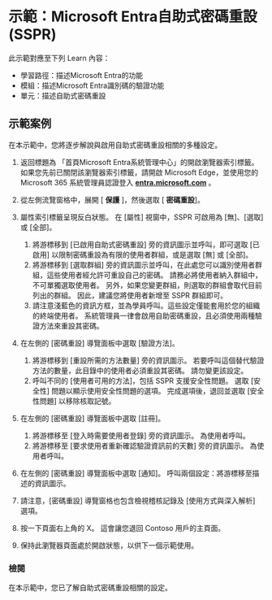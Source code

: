 <!---
---
示範：標題：「Microsoft Entra自助式密碼重設 (SSPR) 」學習路徑/模組/單元：「學習路徑：描述Microsoft Entra的功能;課程模組 2：描述Microsoft Entra識別碼的驗證功能;單元 4：描述自助式密碼重設'
---
--->

# 示範：Microsoft Entra自助式密碼重設 (SSPR) 

此示範對應至下列 Learn 內容：

- 學習路徑：描述Microsoft Entra的功能
- 模組：描述Microsoft Entra識別碼的驗證功能
- 單元：描述自助式密碼重設

## 示範案例

在本示範中，您將逐步解說與啟用自助式密碼重設相關的多種設定。

1. 返回標題為 「首頁Microsoft Entra系統管理中心」的開啟瀏覽器索引標籤。  如果您先前已關閉該瀏覽器索引標籤，請開啟 Microsoft Edge，並使用您的 Microsoft 365 系統管理員認證登入 **[entra.microsoft.com](https://entra.microsoft.com)** 。

1. 從左側流覽窗格中，展開 [ **保護** ]，然後選取 [ **密碼重設**]。

1. 屬性索引標籤呈現反白狀態。  在 [屬性] 視窗中，SSPR 可啟用為 [無]、[選取] 或 [全部]。
    1. 將游標移到 [已啟用自助式密碼重設] 旁的資訊圖示並呼叫，即可選取 [已啟用] 以限制密碼重設為有限的使用者群組，或是選取 [無] 或 [全部]。
    1. 將游標移到 [選取群組] 旁的資訊圖示並呼叫，在此處您可以識別使用者群組，這些使用者經允許可重設自己的密碼。   請務必將使用者納入群組中，不可單獨選取使用者。  另外，如果您變更群組，則選取的群組會取代目前列出的群組。  因此，建議您將使用者新增至 SSPR 群組即可。
    1. 請注意淺藍色的資訊方框，並為學員呼叫。這些設定僅能套用於您的組織的終端使用者。 系統管理員一律會啟用自助密碼重設，且必須使用兩種驗證方法來重設其密碼。

1. 在左側的 [密碼重設] 導覽面板中選取 [驗證方法]。
    1. 將游標移到 [重設所需的方法數量] 旁的資訊圖示。  若要呼叫這個替代驗證方法的數量，此目錄中的使用者必須重設其密碼。   請勿變更該設定。
    1. 呼叫不同的 [使用者可用的方法]，包括 SSPR 支援安全性問題。 選取 [安全性] 問題以顯示使用安全性問題的選項。 完成選項後，退回並選取 [安全性問題] 以移除核取記號。

1. 在左側的 [密碼重設] 導覽面板中選取 [註冊]。
    1. 將游標移至 [登入時需要使用者登錄] 旁的資訊圖示。   為使用者呼叫。  
    1. 將游標移至 [要求使用者重新確認驗證資訊前的天數] 旁的資訊圖示。   為使用者呼叫。  

1. 在左側的 [密碼重設] 導覽面板中選取 [通知]。  呼叫兩個設定：將游標移至描述的資訊圖示。

1. 請注意，[密碼重設] 導覽窗格也包含檢視稽核記錄及 [使用方式與深入解析] 選項。

1. 按一下頁面右上角的 X。 這會讓您退回 Contoso 用戶的主頁面。

1. 保持此瀏覽器頁面處於開啟狀態，以供下一個示範使用。

### 檢閱

在本示範中，您已了解自助式密碼重設相關的設定。
